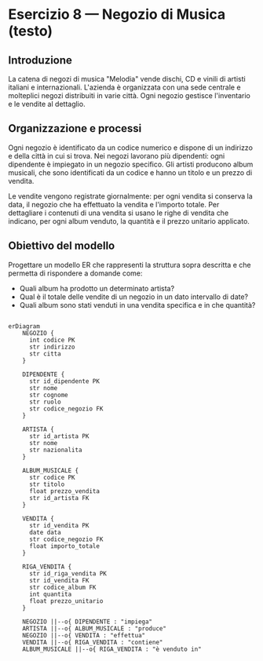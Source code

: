 # Esercizio 8 — Negozio di Musica (testo)

Introduzione
------------
La catena di negozi di musica "Melodia" vende dischi, CD e vinili di artisti italiani e internazionali. L'azienda è organizzata con una sede centrale e molteplici negozi distribuiti in varie città. Ogni negozio gestisce l'inventario e le vendite al dettaglio.

Organizzazione e processi
------------------------
Ogni negozio è identificato da un codice numerico e dispone di un indirizzo e della città in cui si trova. Nei negozi lavorano più dipendenti: ogni dipendente è impiegato in un negozio specifico. Gli artisti producono album musicali, che sono identificati da un codice e hanno un titolo e un prezzo di vendita.

Le vendite vengono registrate giornalmente: per ogni vendita si conserva la data, il negozio che ha effettuato la vendita e l'importo totale. Per dettagliare i contenuti di una vendita si usano le righe di vendita che indicano, per ogni album venduto, la quantità e il prezzo unitario applicato.

Obiettivo del modello
--------------------
Progettare un modello ER che rappresenti la struttura sopra descritta e che permetta di rispondere a domande come:
- Quali album ha prodotto un determinato artista?
- Qual è il totale delle vendite di un negozio in un dato intervallo di date?
- Quali album sono stati venduti in una vendita specifica e in che quantità?

```mermaid

erDiagram
    NEGOZIO {
      int codice PK
      str indirizzo
      str citta
    }

    DIPENDENTE {
      str id_dipendente PK
      str nome
      str cognome
      str ruolo
      str codice_negozio FK
    }

    ARTISTA {
      str id_artista PK
      str nome
      str nazionalita
    }

    ALBUM_MUSICALE {
      str codice PK
      str titolo
      float prezzo_vendita
      str id_artista FK
    }

    VENDITA {
      str id_vendita PK
      date data
      str codice_negozio FK
      float importo_totale
    }

    RIGA_VENDITA {
      str id_riga_vendita PK
      str id_vendita FK
      str codice_album FK
      int quantita
      float prezzo_unitario
    }

    NEGOZIO ||--o{ DIPENDENTE : "impiega"
    ARTISTA ||--o{ ALBUM_MUSICALE : "produce"
    NEGOZIO ||--o{ VENDITA : "effettua"
    VENDITA ||--o{ RIGA_VENDITA : "contiene"
    ALBUM_MUSICALE ||--o{ RIGA_VENDITA : "è venduto in"
```